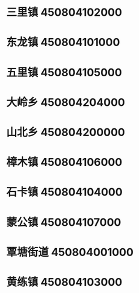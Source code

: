 # 三里镇 450804102000
# 东龙镇 450804101000
# 五里镇 450804105000
# 大岭乡 450804204000
# 山北乡 450804200000
# 樟木镇 450804106000
# 石卡镇 450804104000
# 蒙公镇 450804107000
# 覃塘街道 450804001000
# 黄练镇 450804103000
